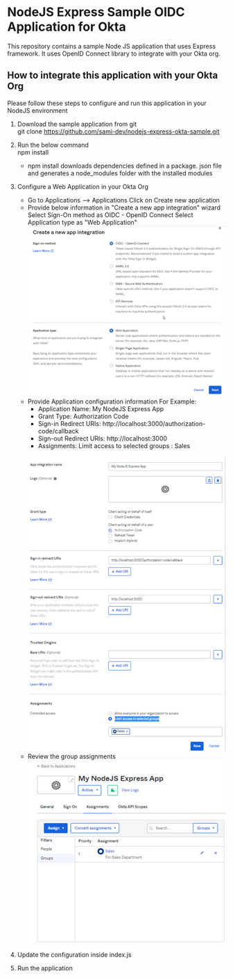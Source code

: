 # NodeJS Express Sample OIDC Application for Okta

This repository contains a sample Node JS application that uses Express framework.
It uses OpenID Connect library to integrate with your Okta org.

## How to integrate this application with your Okta Org

Please follow these steps to configure and run this application in your NodeJS environment

1. Download the sample application from git
   <br/>
   git clone https://github.com/sami-dev/nodejs-express-okta-sample.git

2. Run the below command <br/>
   npm install
   <br/>
   * npm install downloads dependencies defined in a package. json file and generates a node_modules folder with the installed modules

3. Configure a Web Application in your Okta Org
   * Go to Applications --> Applications
   Click on Create new application
   * Provide below information in "Create a new app integration" wizard
      Select Sign-On method as OIDC - OpenID Connect
      Select Application type as "Web Application"
      <br/>
      <img src="readme-images/okta-createapp-1.jpg" alt="Create a new app integration"/>
   * Provide Application configuration information
      For Example:
      - Application Name: My NodeJS Express App
      - Grant Type: Authorization Code
      - Sign-in Redirect URIs: http://localhost:3000/authorization-code/callback
      - Sign-out Redirect URIs: http://localhost:3000
      - Assignments: Limit access to selected groups : Sales
      <br/>
      <img src="readme-images/okta-createapp-2.jpg" alt="Create a new app integration"/>
   *  Review the group assignments
      <br/>
      <img src="readme-images/okta-createapp-3.jpg" alt="Create a new app integration"/>
4. Update the configuration inside index.js

5. Run the application
